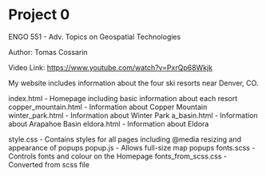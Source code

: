 # Project 0

ENGO 551 - Adv. Topics on Geospatial Technologies

Author: Tomas Cossarin

Video Link: https://www.youtube.com/watch?v=PxrQp68Wkjk

My website includes information about the four ski resorts near Denver, CO.

index.html              - Homepage including basic information about each resort
copper_mountain.html    - Information about Copper Mountain
winter_park.html        - Information about Winter Park
a_basin.html            - Information about Arapahoe Basin
eldora.html             - Information about Eldora

style.css               - Contains styles for all pages including @media resizing and appearance of popups
popup.js                - Allows full-size map popups
fonts.scss              - Controls fonts and colour on the Homepage
fonts_from_scss.css     - Converted from scss file
